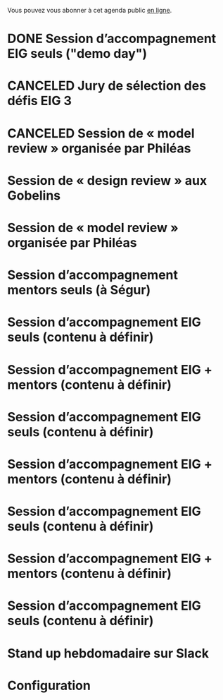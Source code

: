 Vous pouvez vous abonner à cet agenda public [en ligne](https://cloud.eig-forever.org/index.php/apps/calendar/p/5S4DP594PDIVTARU/EIG2018).


# DONE Session d’accompagnement EIG seuls ("demo day")


# CANCELED Jury de sélection des défis EIG 3


# CANCELED Session de « model review » organisée par Philéas


# Session de « design review » aux Gobelins


# Session de « model review » organisée par Philéas


# Session d’accompagnement mentors seuls (à Ségur)


# Session d’accompagnement EIG seuls (contenu à définir)


# Session d’accompagnement EIG + mentors (contenu à définir)


# Session d’accompagnement EIG seuls (contenu à définir)


# Session d’accompagnement EIG + mentors (contenu à définir)


# Session d’accompagnement EIG seuls (contenu à définir)


# Session d’accompagnement EIG + mentors (contenu à définir)


# Session d’accompagnement EIG seuls (contenu à définir)


# Stand up hebdomadaire sur Slack


# Configuration

